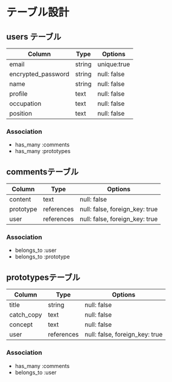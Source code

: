 # テーブル設計

## users テーブル

| Column             | Type   | Options     |
| ------------------ | ------ | ----------- |
| email              | string | unique:true |
| encrypted_password | string | null: false |
| name               | string | null: false |
| profile            | text   | null: false |
| occupation         | text   | null: false |
| position           | text   | null: false |

### Association

- has_many :comments
- has_many :prototypes

## commentsテーブル

| Column             | Type       | Options                        |
| ------------------ | -----------| ------------------------------ |
| content            | text       | null: false                    |
| prototype          | references | null: false, foreign_key: true |
| user               | references | null: false, foreign_key: true |

### Association

- belongs_to :user
- belongs_to :prototype

## prototypesテーブル

| Column             | Type      | Options                          |
| ------------------ | ----------| ---------------------------------|
| title              | string    | null: false                      |
| catch_copy         | text      | null: false                      |
| concept            | text      | null: false                      |
| user               | references| null: false, foreign_key: true   |

### Association

- has_many :comments
- belongs_to :user